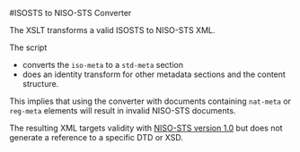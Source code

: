 #ISOSTS to NISO-STS Converter

The XSLT transforms a valid ISOSTS to NISO-STS XML.

The script 
* converts the `iso-meta` to a `std-meta` section 
* does an identity transform for other metadata sections and the content structure.

This implies that using the converter with documents containing `nat-meta` or `reg-meta` elements 
will result in invalid NISO-STS documents. 

The resulting XML targets validity with [NISO-STS version 1.0](https://www.niso-sts.org/standard-html/v1-0/index.html) but does not generate a reference to a specific DTD or XSD.
